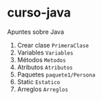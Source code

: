 # curso-java
Apuntes sobre Java

1. Crear clase ```PrimeraClase```
2. Variables ```Variables```
3. Métodos ```Metodos```
4. Atributos ```Atributos```
5. Paquetes ```paquete1/Persona```
6. Static ```Estatico```
7. Arreglos ```Arreglos```